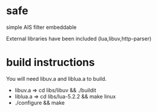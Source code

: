 safe
====

simple AIS filter embeddable

External libraries have been included (lua,libuv,http-parser)


build instructions
==================

You will need libuv.a and liblua.a to build.
- libuv.a   => cd libs/libuv && ./buildit
- liblua.a  => cd libs/lua-5.2.2 && make linux
- ./configure && make
 


